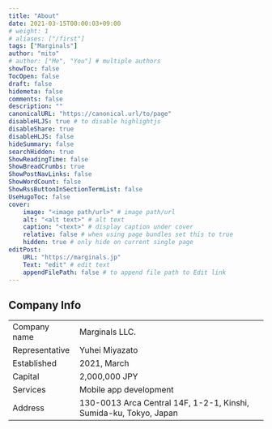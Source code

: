 ```yaml
---
title: "About"
date: 2021-03-15T00:00:03+09:00
# weight: 1
# aliases: ["/first"]
tags: ["Marginals"]
author: "mito"
# author: ["Me", "You"] # multiple authors
showToc: false
TocOpen: false
draft: false
hidemeta: false
comments: false
description: ""
canonicalURL: "https://canonical.url/to/page"
disableHLJS: true # to disable highlightjs
disableShare: true
disableHLJS: false
hideSummary: false
searchHidden: true
ShowReadingTime: false
ShowBreadCrumbs: true
ShowPostNavLinks: false
ShowWordCount: false
ShowRssButtonInSectionTermList: false
UseHugoToc: false
cover:
    image: "<image path/url>" # image path/url
    alt: "<alt text>" # alt text
    caption: "<text>" # display caption under cover
    relative: false # when using page bundles set this to true
    hidden: true # only hide on current single page
editPost:
    URL: "https://marginals.jp"
    Text: "edit" # edit text
    appendFilePath: false # to append file path to Edit link
---
```


## Company Info

|                |                                                    |
| -------------- | -------------------------------------------------- |
| Company name   | Marginals LLC.                                     |
| Representative | Yuhei Miyazato                                     |
| Established    | 2021, March                                        |
| Capital        | 2,000,000 JPY                                      |
| Services       | Mobile app development                             |
| Address        | 130-0013 Arca Central 14F, 1-2-1, Kinshi, Sumida-ku, Tokyo, Japan |
